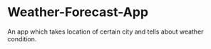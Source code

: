 # Weather-Forecast-App
An app which takes location of certain city and tells about weather condition.
